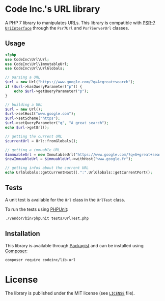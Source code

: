 # Code Inc.'s URL library

A PHP 7 library to manipulates URLs. This library is compatible with [PSR-7](https://www.php-fig.org/psr/psr-7/) [`UriInterface`](https://www.php-fig.org/psr/psr-7/#35-psrhttpmessageuriinterface) through the `Psr7Url` and `Psr7ServerUrl` classes.

## Usage

```php
<?php
use CodeInc\Url\Url;
use CodeInc\Url\ImmutableUrl;
use CodeInc\Url\UrlGlobals;

// parsing a URL
$url = new Url("https://www.google.com/?q=A+great+search");
if ($url->hasQueryParameter("p")) {
	echo $url->getQueryParameter("p");
}

// building a URL
$url = new Url();
$url->setHost("www.google.com");
$url->setScheme("https");
$url->setQueryParameter("q", "A great search");
echo $url->getUrl();

// getting the current URL
$currentUrl = Url::fromGlobals();

// getting a immuable URL
$immuableUrl = new ImmutableUrl("https://www.google.com/?q=A+great+search");
$newImmuableUrl = $immuableUrl->withHost("www.google.fr");

// getting infos about the current URL
echo UrlGlobals::getCurrentHost().":".UrlGlobals::getCurrentPort();
```


## Tests

A unit test is available for the `Url` class in the `UrlTest` class. 

To run the tests using [PHPUnit](https://phpunit.de/):

```bash
./vendor/bin/phpunit tests/UrlTest.php
```



## Installation
This library is available through [Packagist](https://packagist.org/packages/codeinc/lib-url) and can be installed using [Composer](https://getcomposer.org/): 

```bash
composer require codeinc/lib-url
```

# License

The library is published under the MIT license (see [`LICENSE`](LICENSE) file).